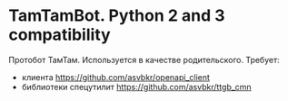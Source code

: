 # TamTamBot. Python 2 and 3 compatibility
Протобот ТамТам. Используется в качестве родительского. Требует:
* клиента https://github.com/asvbkr/openapi_client
* библиотеки спецутилит https://github.com/asvbkr/ttgb_cmn
